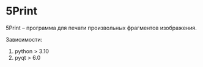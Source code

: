 # 5Print 
5Print – программа для печати произвольных фрагментов изображения.

Зависимости:
1. python > 3.10
2. pyqt > 6.0
